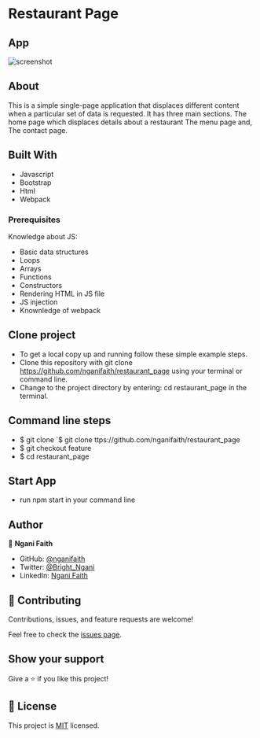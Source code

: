 # Restaurant Page
[](https://img.shields.io/badge/Microverse-blueviolet)



## App

![screenshot](./assets/menu.png)

## About 

This is a simple single-page application that displaces different content when a particular set of data is requested. It has three main sections.
The home page which displaces details about a restaurant
The menu page and,
The contact page.

## Built With

- Javascript
- Bootstrap
- Html
- Webpack


### Prerequisites
Knowledge about JS:
- Basic data structures
- Loops
- Arrays
- Functions
- Constructors
- Rendering HTML in JS file
- JS injection
- Knownledge of webpack

## Clone project
- To get a local copy up and running follow these simple example steps.
- Clone this repository with git clone https://github.com/nganifaith/restaurant_page using your terminal or command line.
- Change to the project directory by entering: cd restaurant_page in the terminal.

## Command line steps
- $ git clone `$ git clone ttps://github.com/nganifaith/restaurant_page
- $ git checkout feature
- $ cd restaurant_page



## Start App
- run npm start in your command line

## Author

👤 **Ngani Faith**

- GitHub: [@nganifaith](https://github.com/nganifaith)
- Twitter: [@Bright_Ngani](https://twitter.com/bright_ngani)
- LinkedIn: [Ngani Faith](https://www.linkedin.com/in/ngani-faith/)


## 🤝 Contributing

Contributions, issues, and feature requests are welcome!

Feel free to check the [issues page](https://github.com/nganifaith/restaurant_page/issues).

## Show your support

Give a ⭐️ if you like this project!

## 📝 License

This project is [MIT](https://choosealicense.com/licenses/mit/) licensed.
